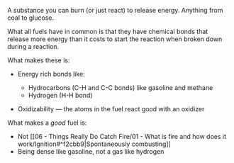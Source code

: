 A substance you can burn (or just react) to release energy. Anything from coal to glucose.

What all fuels have in common is that they have chemical bonds that release more energy than it costs to start the reaction when broken down during a reaction.

What makes these is:

 - Energy rich bonds like:
   - Hydrocarbons (C-H and C-C bonds) like gasoline and methane
   - Hydrogen (H-H bond)

 - Oxidizability — the atoms in the fuel react good with an oxidizer

What makes a *good* fuel is:

 - Not [[06 - Things Really Do Catch Fire/01 - What is fire and how does it work/Ignition#^f2cbb9\|Spontaneously combusting]]
 - Being dense like gasoline, not a gas like hydrogen
